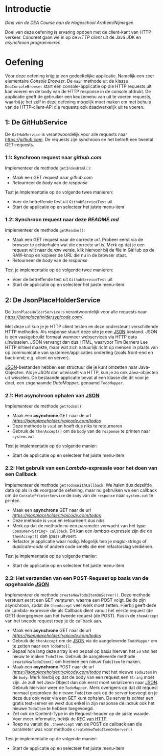 <!--- 37 --->
# Introductie
*Deel van de DEA Course aan de Hogeschool Arnhem/Nijmegen.*

Doel van deze oefening is ervaring opdoen met de client-kant van HTTP-verkeer. Concreet gaan we in op de *HTTP client* uit de Java JDK en *asynchroon programmeren*.

# Oefening
Voor deze oefening krijg je een gedeeltelijke applicatie. Namelijk een zeer elementaire *Console Browser*. De `main` methode uit de klasse `DeaConsoleBrowser` start een console-applicatie op die HTTP requests uit kan voeren en de body van de HTTP response in de console afdrukt. De applicatie geeft de gebruiker een keuzemenu van uit te voeren requests, waarbij je het zelf in deze oefening mogelijk moet maken om met behulp van de HTTP-client-API die requests ook daadwerkelijk uit te voeren. 

## 1: De GitHubService
De `GitHubService` is verantwoordelijk voor alle requests naar *https://github.com*. De requests zijn synchroon en het betreft een tweetal GET-requests.

### 1.1: Synchroon request naar *github.com*
Implementeer de methode `getIndexHtml()`:
* Maak een GET request naar *github.com*
* Retourneer de *body* van de *response*

Test je implementatie op de volgende twee manieren:
* Voer de betreffende test uit `GithubServiceTest` uit 
* Start de applicatie op en selecteer het juiste menu-item

### 1.2: Synchroon request naar deze *README.md*
Implementeer de methode `getReadme()`:
* Maak een GET request naar de correcte *url*. Probeer eerst via de browser te achterhalen wat die correcte url is. Merk op dat je een request wilt naar de *raw* versie, klik hiervoor bij de file in GitHub op de RAW-knop en kopieer de URL die nu in de browser staat.
* Retourneer de *body* van de *response*

Test je implementatie op de volgende twee manieren:
* Voer de betreffende test uit `GithubServiceTest` uit 
* Start de applicatie op en selecteer het juiste menu-item

## 2: De JsonPlaceHolderService
De `JsonPlaceHolderService` is verantwoordelijk voor alle requests naar *https://jsonplaceholder.typicode.com/*. 

Met deze url kun je je HTTP client testen en deze ondersteunt verschillende HTTP methodes. Als response stuurt deze site je een [JSON](https://www.json.org/) bestand. JSON is een vaakgebruikt formaat wanneer webservices via HTTP data uitwisselen. JSON vervangt dan dus HTML, waarvoor Tim Berners Lee HTTP initieel maakte, maar wat zich natuurlijk richt op mensen in plaats van op communicatie van systemen/applicaties onderling (zoals front-end en back-end; e.g. client en server).

[JSON](https://www.json.org/)-bestanden hebben een structuur die je kunt omzetten naar Java-Objecten. Als je JSON dan uitwisselt via HTTP, kun je zo ook Java-objecten uit wisselen.  De bestaande applicatie bevat al een klasse die dit voor je doet, een zogenaamde *DataMapper*, genaamd `TodoMapper`.

### 2.1: Het asynchroon ophalen van [JSON](https://www.json.org/)
Implementeer de methode `getTodos()`:
* Maak een **asynchrone** GET naar de url *https://jsonplaceholder.typicode.com/todos*
* Deze methode is `void` en hoeft dus niks te retourneren
* Gebruik de `thenAccept()` om de `body` van de `response` te printen naar `system.out`

Test je implementatie op de volgende manier:
* Start de applicatie op en selecteer het juiste menu-item

### 2.2: Het gebruik van een *Lambda*-expressie voor het doen van een Callback
Implementeer de methode `getTodosWithCallback`. We halen dus dezelfde data op als in de voorgaande oefening, 
maar nu gebruiken we een callback om de `ConsolePrinterService` de `body` van de `response` naar `system.out`
te printen. 

* Maak een **asynchrone** GET naar de url *https://jsonplaceholder.typicode.com/todos*
* Deze methode is `void` en retourneert dus niks
* Merk op dat de methode nu een parameter verwacht van het type `Consumer<String> callback`. Dit kan een *lambda*-expressie zijn die de `thenAccept()` dan (pas) uitvoert.
* Refactor je applicatie waar nodig. Mogelijk heb je *magic-strings* of *duplicate-code* of andere code smells die een refactorslag verdienen.

Test je implementatie op de volgende manier:
* Start de applicatie op en selecteer het juiste menu-item

### 2.3: Het verzenden van een POST-Request op basis van de opgehaalde [JSON](https://www.json.org/)
Implementeer de methode `createNewTodoItemOnServer()`. Deze methode verstuurt eerst een GET versturen, waarna een POST volgt. Beide zijn asynchroon, zodat de `thenAccept` veel werk moet zetten. Hierbij geeft deze de Lambda-expressie die als Callback dient vanuit het eerste request (de GET) doorgegeven aan het tweede request (de POST). Pas in de `thenAccept` van het tweede request roep je de callback aan.

* Maak een **asynchrone** GET naar de url *https://jsonplaceholder.typicode.com/todos*
* Gebruik de `thenAccept` om de [JSON](https://www.json.org/) via de aangeleverde `TodoMapper` om te zetten naar een `TodoDto[]`.
* Bepaal hoe lang deze array is en bepaal op basis hiervan het `id` van het nieuw te maken `TodoItem`. Gebruik de aangeleverde methode `createNewTodoItem()` om hiermee een nieuw `TodoItem` te maken.
* Maak een **asynchrone** POST naar de url *https://jsonplaceholder.typicode.com/todos* met het nieuwe `TodoItem` in de `body`.
Merk hierbij op dat de body van een request een `String` moet zijn. Je zult het Java-Object dan ook eerst moet serializeren naar [JSON](https://www.json.org/). Gebruik hiervoor weer de `TodoMapper`. Merk overigens op dat dit request normaal
gesproken de nieuwe `TodoItem` ook op de server toevoegt en je deze dus ook weer via een GET kunt ophalen.
De server is echter een gratis test-server en wekt dus enkel in zijn response de indruk ook het nieuwe `TodoItem` te hebben toegevoegd.
* Zet ook de Content-Type in de Request-header op de juiste waarde. Voor meer informatie, bekijk de [RFC van HTTP](https://tools.ietf.org/html/rfc7230).
* Roep nu vanuit de `.thenAccept` van de POST de callback aan die parameter was voor methode `createNewTodoItemOnServer()`.

Test je implementatie op de volgende manier:
* Start de applicatie op en selecteer het juiste menu-item
